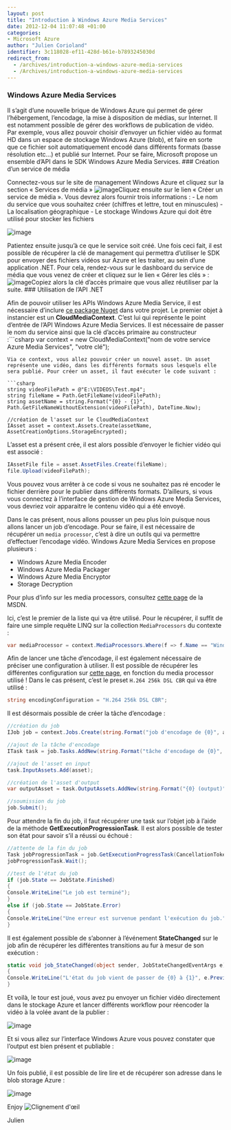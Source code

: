 ```yaml
---
layout: post
title: "Introduction à Windows Azure Media Services"
date: 2012-12-04 11:07:48 +01:00
categories:
- Microsoft Azure
author: "Julien Corioland"
identifier: 3c118028-ef11-428d-b61e-b7893245030d
redirect_from:
  - /archives/introduction-a-windows-azure-media-services
  - /Archives/introduction-a-windows-azure-media-services
---
```


### Windows Azure Media Services

Il s’agit d’une nouvelle brique de Windows Azure qui permet de gérer l’hébergement, l’encodage, la mise à disposition de médias, sur Internet. Il est notamment possible de gérer des workflows de publication de vidéo. Par exemple, vous allez pouvoir choisir d’envoyer un fichier vidéo au format HD dans un espace de stockage Windows Azure (blob), et faire en sorte que ce fichier soit automatiquement encodé dans différents formats (basse résolution etc…) et publié sur Internet.  Pour se faire, Microsoft propose un ensemble d’API dans le SDK Windows Azure Media Services.  ### Création d’un service de média

Connectez-vous sur le site de management Windows Azure et cliquez sur la section « Services de média »  ![image](/images/introduction-a-windows-azure-media-services/image_2B34289F.png)Cliquez ensuite sur le lien « Créer un service de média ». Vous devrez alors fournir trois informations :   - Le nom du service que vous souhaitez créer (chiffres et lettre, tout en minuscules)  - La localisation géographique  - Le stockage Windows Azure qui doit être utilisé pour stocker les fichiers

![image](/images/introduction-a-windows-azure-media-services/clip_image002_29835CCB.jpg)

Patientez ensuite jusqu’à ce que le service soit créé.  Une fois ceci fait, il est possible de récupérer la clé de management qui permettra d’utiliser le SDK pour envoyer des fichiers vidéos sur Azure et les traiter, au sein d’une application .NET. Pour cela, rendez-vous sur le dashboard du service de média que vous venez de créer et cliquez sur le lien « Gérer les clés » :  ![image](/images/introduction-a-windows-azure-media-services/clip_image004_562C16A4.jpg)Copiez alors la clé d’accès primaire que vous allez réutiliser par la suite.  ### Utilisation de l’API .NET

Afin de pouvoir utiliser les APIs Windows Azure Media Service, il est nécessaire d’inclure [ce package Nuget](https://nuget.org/packages/windowsazure.mediaservices) dans votre projet.  Le premier objet à instancier est un **CloudMediaContext**. C’est lui qui représente le point d’entrée de l’API Windows Azure Media Services. Il est nécessaire de passer le nom du service ainsi que la clé d’accès primaire au constructeur :```csharp
var context = new CloudMediaContext("nom de votre service Azure Media Services", "votre clé");
```
Via ce context, vous allez pouvoir créer un nouvel asset. Un asset représente une vidéo, dans les différents formats sous lesquels elle sera publié. Pour créer un asset, il faut exécuter le code suivant :

```csharp
string videoFilePath = @"E:\VIDEOS\Test.mp4";
string fileName = Path.GetFileName(videoFilePath);
string assetName = string.Format("{0} - {1}", Path.GetFileNameWithoutExtension(videoFilePath), DateTime.Now);

//création de l'asset sur le CloudMediaContext
IAsset asset = context.Assets.Create(assetName, AssetCreationOptions.StorageEncrypted);
```
L’asset est a présent crée, il est alors possible d’envoyer le fichier vidéo qui est associé :

```csharp
IAssetFile file = asset.AssetFiles.Create(fileName);
file.Upload(videoFilePath);
```
Vous pouvez vous arrêter à ce code si vous ne souhaitez pas ré encoder le fichier derrière pour le publier dans différents formats. D’ailleurs, si vous vous connectez à l’interface de gestion de Windows Azure Media Services, vous devriez voir apparaitre le contenu vidéo qui a été envoyé.

Dans le cas présent, nous allons pousser un peu plus loin puisque nous allons lancer un job d’encodage. Pour se faire, il est nécessaire de récupérer un `media processor`, c’est à dire un outils qui va permettre d’effectuer l’encodage vidéo. Windows Azure Media Services en propose plusieurs :

- Windows Azure Media Encoder
- Windows Azure Media Packager
- Windows Azure Media Encryptor
- Storage Decryption

Pour plus d’info sur les media processors, consultez [cette page](http://msdn.microsoft.com/en-us/library/windowsazure/jj129580.aspx#get_media_processor) de la MSDN.

Ici, c’est le premier de la liste qui va être utilisé. Pour le récupérer, il suffit de faire une simple requête LINQ sur la collection `MediaProcessors` du contexte :

```csharp
var mediaProcessor = context.MediaProcessors.Where(f => f.Name == "Windows Azure Media Encoder").AsEnumerable().FirstOrDefault();
```
Afin de lancer une tâche d’encodage, il est également nécessaire de préciser une configuration à utiliser. Il est possible de récupérer les différentes configuration sur [cette page](http://msdn.microsoft.com/en-us/library/windowsazure/hh973619.aspx), en fonction du media processor utilisé ! Dans le cas présent, c’est le preset `H.264 256k DSL CBR` qui va être utilisé :

```csharp
string encodingConfiguration = "H.264 256k DSL CBR";
```
Il est désormais possible de créer la tâche d’encodage :

```csharp
//création du job
IJob job = context.Jobs.Create(string.Format("job d'encodage de {0}", asset.Name));

//ajout de la tâche d'encodage
ITask task = job.Tasks.AddNew(string.Format("tâche d'encodage de {0}", asset.Name), mediaProcessor, encodingConfiguration, TaskOptions.None);

//ajout de l'asset en input
task.InputAssets.Add(asset);

//création de l'asset d'output
var outputAsset = task.OutputAssets.AddNew(string.Format("{0} (output)", asset.Name), true, AssetCreationOptions.None);

//soumission du job
job.Submit();
```
Pour attendre la fin du job, il faut récupérer une task sur l’objet job à l’aide de la méthode **GetExecutionProgressionTask**. Il est alors possible de tester son état pour savoir s’il a réussi ou échoué :

```csharp
//attente de la fin du job
Task jobProgressionTask = job.GetExecutionProgressTask(CancellationToken.None);
jobProgressionTask.Wait();

//test de l'état du job
if (job.State == JobState.Finished)
{
Console.WriteLine("Le job est terminé");
}
else if (job.State == JobState.Error)
{
Console.WriteLine("Une erreur est survenue pendant l'exécution du job.");
}
```
Il est également possible de s’abonner à l’événement **StateChanged** sur le job afin de récupérer les différentes transitions au fur à mesur de son exécution :

```csharp
static void job_StateChanged(object sender, JobStateChangedEventArgs e)
{
Console.WriteLine("L'état du job vient de passer de {0} à {1}", e.PreviousState, e.CurrentState);
}
```
Et voilà, le tour est joué, vous avez pu envoyer un fichier vidéo directement dans le stockage Azure et lancer différents workflow pour réencoder la vidéo à la volée avant de la publier :

![image](/images/introduction-a-windows-azure-media-services/image_4E347442.png)

Et si vous allez sur l’interface Windows Azure vous pouvez constater que l’output est bien présent et publiable :

![image](/images/introduction-a-windows-azure-media-services/image_3B7F7A8B.png)

Un fois publié, il est possible de lire lire et de récupérer son adresse dans le blob storage Azure :

![image](/images/introduction-a-windows-azure-media-services/image_0BE15BFF.png)

Enjoy <img class="wlEmoticon wlEmoticon-winkingsmile" style="border-top-style: none; border-left-style: none; border-bottom-style: none; border-right-style: none" alt="Clignement d'œil" src="https://juliencorioland.blob.core.windows.net/medias/wlEmoticon-winkingsmile_32433F4A.png">

Julien

